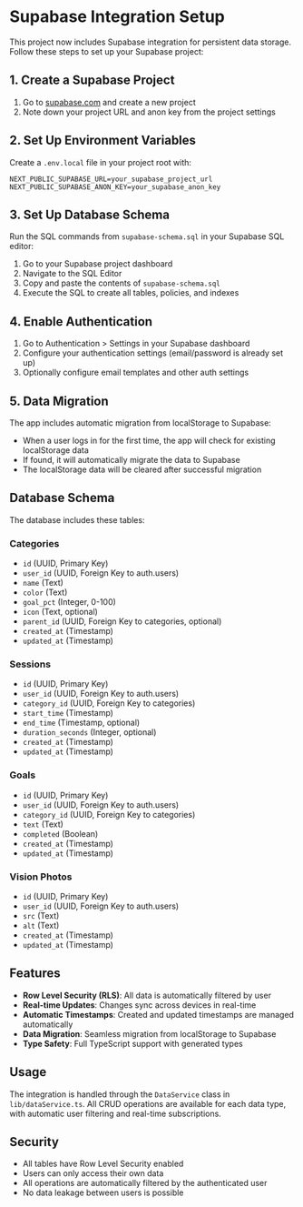 # Supabase Integration Setup

This project now includes Supabase integration for persistent data storage. Follow these steps to set up your Supabase project:

## 1. Create a Supabase Project

1. Go to [supabase.com](https://supabase.com) and create a new project
2. Note down your project URL and anon key from the project settings

## 2. Set Up Environment Variables

Create a `.env.local` file in your project root with:

```env
NEXT_PUBLIC_SUPABASE_URL=your_supabase_project_url
NEXT_PUBLIC_SUPABASE_ANON_KEY=your_supabase_anon_key
```

## 3. Set Up Database Schema

Run the SQL commands from `supabase-schema.sql` in your Supabase SQL editor:

1. Go to your Supabase project dashboard
2. Navigate to the SQL Editor
3. Copy and paste the contents of `supabase-schema.sql`
4. Execute the SQL to create all tables, policies, and indexes

## 4. Enable Authentication

1. Go to Authentication > Settings in your Supabase dashboard
2. Configure your authentication settings (email/password is already set up)
3. Optionally configure email templates and other auth settings

## 5. Data Migration

The app includes automatic migration from localStorage to Supabase:

- When a user logs in for the first time, the app will check for existing localStorage data
- If found, it will automatically migrate the data to Supabase
- The localStorage data will be cleared after successful migration

## Database Schema

The database includes these tables:

### Categories
- `id` (UUID, Primary Key)
- `user_id` (UUID, Foreign Key to auth.users)
- `name` (Text)
- `color` (Text)
- `goal_pct` (Integer, 0-100)
- `icon` (Text, optional)
- `parent_id` (UUID, Foreign Key to categories, optional)
- `created_at` (Timestamp)
- `updated_at` (Timestamp)

### Sessions
- `id` (UUID, Primary Key)
- `user_id` (UUID, Foreign Key to auth.users)
- `category_id` (UUID, Foreign Key to categories)
- `start_time` (Timestamp)
- `end_time` (Timestamp, optional)
- `duration_seconds` (Integer, optional)
- `created_at` (Timestamp)
- `updated_at` (Timestamp)

### Goals
- `id` (UUID, Primary Key)
- `user_id` (UUID, Foreign Key to auth.users)
- `category_id` (UUID, Foreign Key to categories)
- `text` (Text)
- `completed` (Boolean)
- `created_at` (Timestamp)
- `updated_at` (Timestamp)

### Vision Photos
- `id` (UUID, Primary Key)
- `user_id` (UUID, Foreign Key to auth.users)
- `src` (Text)
- `alt` (Text)
- `created_at` (Timestamp)
- `updated_at` (Timestamp)

## Features

- **Row Level Security (RLS)**: All data is automatically filtered by user
- **Real-time Updates**: Changes sync across devices in real-time
- **Automatic Timestamps**: Created and updated timestamps are managed automatically
- **Data Migration**: Seamless migration from localStorage to Supabase
- **Type Safety**: Full TypeScript support with generated types

## Usage

The integration is handled through the `DataService` class in `lib/dataService.ts`. All CRUD operations are available for each data type, with automatic user filtering and real-time subscriptions.

## Security

- All tables have Row Level Security enabled
- Users can only access their own data
- All operations are automatically filtered by the authenticated user
- No data leakage between users is possible
